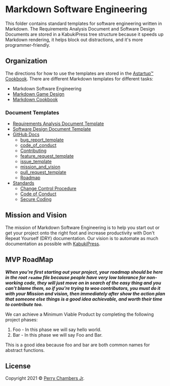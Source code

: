 # Markdown Software Engineering

This folder contains standard templates for software engineering written in Markdown. The Requirements Analysis Document and Software Design Documents are stored in a KabukiPress tree structure because it speeds up Markdown rendering, it helps block out distractions, and it's more programmer-friendly.

## Organization

 The directions for how to use the templates are stored in the [Astartup™ Cookbook](https://github.com/AStarStartup/AstartupCookbook/tree/master/GettingStarted/Markdown). There are different Markdown templates for different tasks:

* Markdown Software Engineering
* [Markdown Game Design](https://github.com/KabukiStarship/MarkdownGameDev)
* [Markdown Cookbook](https://github.com/KabukiStarship/MarkdownCookbook)

### Document Templates

* [Requirements Analysis Document Template](./Docs/RAD/)
* [Software Design Document Template](./Docs/SDD/)
* [GitHub Docs](./Docs/)
  * [bug_report_template](./Docs/bug_report_template)
  * [code_of_conduct](./Docs/code_of_conduct)
  * [Contributing](./Docs/Contributing)
  * [feature_request_template](./Docs/feature_request_template)
  * [issue_template](./Docs/issue_template)
  * [mission_and_vision](./Docs/mission_and_vision)
  * [pull_request_template](./Docs/pull_request_template)
  * [Roadmap](./Docs/Roadmap)
* [Standards](./Docs/Standards)
  * [Change Control Procedure](./Docs/Standards/ChangeControlProcedure)
  * [Code of Conduct](./Docs/Standards/CodeOfConduct)
  * [Secure Coding](./Docs/Standards/SecureCoding)

## Mission and Vision

The mission of Markdown Software Engineering is to help you start out or get your project onto the right foot and increase productivity with Don't Repeat Yourself (DRY) documentation. Our vision is to automate as much documentation as possible with [KabukiPress](https://github.com/KabukiStarship/KabukiPress).

## MVP RoadMap

***When you're first starting out your project, your roadmap should be here in the root `readme` file because people have very low tolerance for non-working code, they will just move on in search of the easy thing and you can't blame them, so if you're trying to woo contributors, you must do it with your Mission and vision, then immediately after show the action plan that someone else things is a good idea achievable, and worth their time to contribute too.***

We can achieve a Minimum Viable Product by completing the following project phases:

1. Foo - In this phase we will say hello world.
1. Bar - In this phase we will say Foo and Bar.

This is a good idea because foo and bar are both common names for abstract functions.

## License

Copyright 2021 © [Perry Chambers Jr](https://perrychambers.github.io/Portfolio-Website/).

